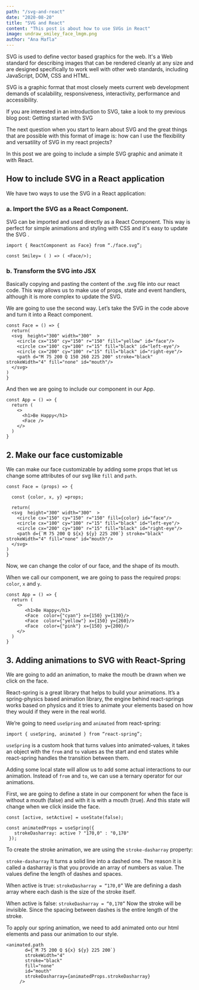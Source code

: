 ```yaml
---
path: "/svg-and-react"
date: "2020-08-20"
title: "SVG and React"
content: "This post is about how to use SVGs in React"
image: undraw_smiley_face_lmgm.png
author: "Ana Mafla"
---
```


SVG is used to define vector based graphics for the web. It's a Web standard for describing images that can be rendered cleanly at any size and are designed specifically to work well with other web standards, including JavaScript, DOM, CSS and HTML.

SVG is a graphic format that most closely meets current web development demands of scalability, responsiveness, interactivity, performance and accessibility.

If you are interested in an introduction to SVG, take a look to my previous blog post: Getting started with SVG

The next question when you start to learn about SVG and the great things that are possible with this format of image is: how can I use the flexibility and versatility of SVG in my react projects?

In this post we are going to include a simple SVG graphic and animate it with React.

## How to include SVG in a React application

We have two ways to use the SVG in a React application:

### a. Import the SVG as a React Component.

SVG can be imported and used directly as a React Component. This way is perfect for simple animations and styling with CSS and it's easy to update the SVG .

```
import { ReactComponent as Face} from “./face.svg”;

const Smiley= ( ) => ( <Face/>);
```

### b. Transform the SVG into JSX

Basically copying and pasting the content of the .svg file into our react code. This way allows us to make use of props, state and event handlers, although it is more complex to update the SVG.

We are going to use the second way. Let’s take the SVG in the code above and turn it into a React component.

```
const Face = () => {
  return(
  <svg  height="300" width="300"  >
    <circle cx="150" cy="150" r="150" fill="yellow" id="face"/>
    <circle cx="100" cy="100" r="15" fill="black" id="left-eye"/>
    <circle cx="200" cy="100" r="15" fill="black" id="right-eye"/>
    <path d="M 75 200 Q 150 260 225 200" stroke="black"  strokeWidth="4" fill="none" id="mouth"/>
  </svg>
)
}
```

And then we are going to include our <Face/> component in our App.

```
const App = () => {
  return (
    <>
      <h1>Be Happy</h1>
      <Face />
    </>
  )
}
```

## 2. Make our face customizable

We can make our face customizable by adding some props that let us change some attributes of our svg like `fill` and `path`.

```
const Face = (props) => {

  const {color, x, y} =props;

  return(
  <svg  height="300" width="300"  >
    <circle cx="150" cy="150" r="150" fill={color} id="face"/>
    <circle cx="100" cy="100" r="15" fill="black" id="left-eye"/>
    <circle cx="200" cy="100" r="15" fill="black" id="right-eye"/>
    <path d={`M 75 200 Q ${x} ${y} 225 200`} stroke="black"  strokeWidth="4" fill="none" id="mouth"/>
  </svg>
)
}
```

Now, we can change the color of our face, and the shape of its mouth.

When we call our <Face> component, we are going to pass the required props: `color`, `x` and `y`.

```
const App = () => {
  return (
    <>
       <h1>Be Happy</h1>
       <Face  color={"cyan"} x={150} y={130}/>
       <Face  color={"yellow"} x={150} y={260}/>
       <Face  color={"pink"} x={150} y={200}/>
    </>
  )
}
```

## 3. Adding animations to SVG with React-Spring

We are going to add an animation, to make the mouth be drawn when we click on the face.

React-spring is a great library that helps to build your animations. It’s a spring-physics based animation library, the engine behind react-springs works based on physics and it tries to animate your elements based on how they would if they were in the real world.

We’re going to need `useSpring` and `animated` from react-spring:

```
import { useSpring, animated } from “react-spring”;
```

`useSpring` is a custom hook that turns values into animated-values, it takes an object with the `from` and `to` values as the start and end states while react-spring handles the transition between them.

Adding some local state will allow us to add some actual interactions to our animation. Instead of `from` and `to`, we can use a ternary operator for our animations.

First, we are going to define a state in our component for when the face is without a mouth (false) and with it is with a mouth (true). And this state will change when we click inside the face.

```
const [active, setActive] = useState(false);

const animatedProps = useSpring({
   strokeDasharray: active ? "170,0" : "0,170"
 });

```

To create the stroke animation, we are using the `stroke-dasharray` property:

`stroke-dasharray`
It turns a solid line into a dashed one. The reason it is called a dasharray is that you provide an array of numbers as value. The values define the length of dashes and spaces.

When active is true:
`strokeDasharray = “170,0”`
We are defining a dash array where each dash is the size of the stroke itself.

When active is false:
`strokeDasharray = “0,170”`
Now the stroke will be invisible. Since the spacing between dashes is the entire length of the stroke.

To apply our spring animation, we need to add animated onto our html elements and pass our animation to our style.

```
<animated.path
       d={`M 75 200 Q ${x} ${y} 225 200`}
       strokeWidth="4"
       stroke="black"
       fill="none"
       id="mouth"
       strokeDasharray={animatedProps.strokeDasharray}
     />
```
